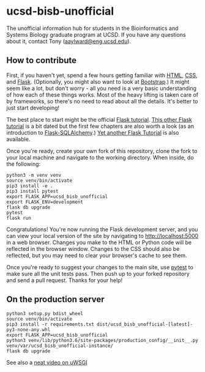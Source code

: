 # ucsd-bisb-unofficial
The unofficial information hub for students in the Bioinformatics and Systems Biology graduate program at UCSD. If you have any questions about it, contact Tony (aaylward@eng.ucsd.edu).

## How to contribute
First, if you haven't yet, spend a few hours getting familiar with [HTML](https://developer.mozilla.org/en-US/docs/Learn/HTML), [CSS](https://developer.mozilla.org/en-US/docs/Learn/CSS), and [Flask](http://flask.pocoo.org). (Optionally, you might also want to look at [Bootstrap](https://getbootstrap.com/docs/4.1/getting-started/introduction/).) It might seem like a lot, but don't worry - all you need is a very basic understanding of how each of these things works. Most of the heavy lifting is taken care of by frameworks, so there's no need to read about all the details. It's better to just start developing!

The best place to start might be the official [Flask tutorial](http://flask.pocoo.org/docs/1.0/tutorial/). [This other Flask tutorial](https://blog.miguelgrinberg.com/post/the-flask-mega-tutorial-part-i-hello-world) is a bit dated but the first few chapters are also worth a look (as an introduction to [Flask-SQLAlchemy](http://flask-sqlalchemy.pocoo.org/2.3/).) [Yet another Flask Tutorial](http://www.patricksoftwareblog.com/flask-tutorial/) is also available.

Once you're ready, create your own fork of this repository, clone the fork to your local machine and navigate to the working directory. When inside, do the following:
```
python3 -m venv venv
source venv/bin/activate
pip3 install -e .
pip3 install pytest
export FLASK_APP=ucsd_bisb_unofficial
export FLASK_ENV=development
flask db upgrade
pytest
flask run
```
Congratulations! You're now running the Flask development server, and you can view your local version of the site by navigating to [http://localhost:5000](http://localhost:5000) in a web browser. Changes you make to the HTML or Python code will be reflected in the browser window. Changes to the CSS should also be reflected, but you may need to clear your browser's cache to see them.

Once you're ready to suggest your changes to the main site, use [pytest](https://docs.pytest.org/en/latest/) to make sure all the unit tests pass. Then push up to your forked repository and send a pull request. Thanks for your help!

## On the production server
```
python3 setup.py bdist_wheel
source venv/bin/activate
pip3 install -r requirements.txt dist/ucsd_bisb_unofficial-[latest]-py3-none-any.whl
export FLASK_APP=ucsd_bisb_unofficial
python3 venv/lib/python3.6/site-packages/production_config/__init__.py venv/var/ucsd_bisb_unofficial-instance/
flask db upgrade
```
See also a [neat video on uWSGI](https://www.youtube.com/watch?v=2IeSPvkQEtw)
